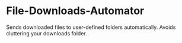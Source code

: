 # File-Downloads-Automator

Sends downloaded files to user-defined folders automatically. Avoids cluttering your downloads folder.
